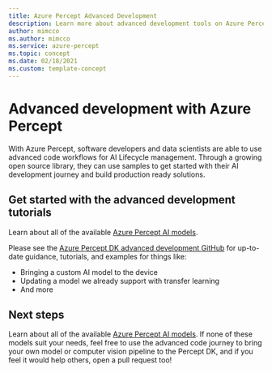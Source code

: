 ```yaml
---
title: Azure Percept Advanced Development
description: Learn more about advanced development tools on Azure Percept
author: mimcco
ms.author: mimcco
ms.service: azure-percept
ms.topic: concept
ms.date: 02/18/2021
ms.custom: template-concept
---
```


# Advanced development with Azure Percept
With Azure Percept, software developers and data scientists are able to use advanced code workflows for AI Lifecycle management. Through a growing open source library, they can use samples to get started with their AI development journey and build production ready solutions.

## Get started with the advanced development tutorials

Learn about all of the available [Azure Percept AI models](./overview-ai-models.md).

Please see the [Azure Percept DK advanced development GitHub](https://github.com/microsoft/azure-percept-advanced-development) for
up-to-date guidance, tutorials, and examples for things like:

* Bringing a custom AI model to the device
* Updating a model we already support with transfer learning
* And more

## Next steps

Learn about all of the available [Azure Percept AI models](./overview-ai-models.md). If none of these models suit your needs,
feel free to use the advanced code journey to bring your own model or computer vision pipeline to the Percept DK,
and if you feel it would help others, open a pull request too!